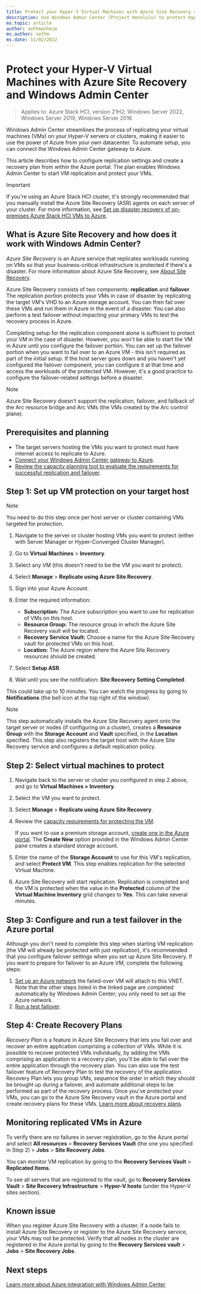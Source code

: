 ```yaml
---
title: Protect your Hyper-V Virtual Machines with Azure Site Recovery and Windows Admin Center
description: Use Windows Admin Center (Project Honolulu) to protect Hyper-V VMs with Azure Site Recovery.
ms.topic: article
author: sethmanheim
ms.author: sethm
ms.date: 11/02/2022
---
```

# Protect your Hyper-V Virtual Machines with Azure Site Recovery and Windows Admin Center

>Applies to: Azure Stack HCI, version 21H2; Windows Server 2022, Windows Server 2019, Windows Server 2016

Windows Admin Center streamlines the process of replicating your virtual machines (VMs) on your Hyper-V servers or clusters, making it easier to use the power of Azure from your own datacenter. To automate setup, you can connect the Windows Admin Center gateway to Azure.

This article describes how to configure replication settings and create a recovery plan from within the Azure portal. The plan enables Windows Admin Center to start VM replication and protect your VMs.

> [!IMPORTANT]
> If you're using an Azure Stack HCI cluster, it's strongly recommended that you manually install the Azure Site Recovery (ASR) agents on each server of your cluster. For more information, see [Set up disaster recovery of on-premises Azure Stack HCI VMs to Azure](/azure/site-recovery/hyper-v-azure-tutorial).


## What is Azure Site Recovery and how does it work with Windows Admin Center?

*Azure Site Recovery* is an Azure service that replicates workloads running on VMs so that your business-critical infrastructure is protected if there's a disaster. For more information about Azure Site Recovery, see [About Site Recovery](/azure/site-recovery/site-recovery-overview).

Azure Site Recovery consists of two components: **replication** and **failover**. The replication portion protects your VMs in case of disaster by replicating the target VM's VHD to an Azure storage account. You can then fail over these VMs and run them in Azure in the event of a disaster. You can also perform a test failover without impacting your primary VMs to test the recovery process in Azure.

Completing setup for the replication component alone is sufficient to protect your VM in the case of disaster. However, you won't be able to start the VM in Azure until you configure the failover portion. You can set up the failover portion when you want to fail over to an Azure VM - this isn't required as part of the initial setup. If the host server goes down and you haven't yet configured the failover component, you can configure it at that time and access the workloads of the protected VM. However, it's a good practice to configure the failover-related settings before a disaster.

> [!NOTE]
> Azure Site Recovery doesn't support the replication, failover, and failback of the Arc resource bridge and Arc VMs (the VMs created by the Arc control plane).

## Prerequisites and planning

- The target servers hosting the VMs you want to protect must have internet access to replicate to Azure.
- [Connect your Windows Admin Center gateway to Azure](/windows-server/manage/windows-admin-center/azure/azure-integration).
- [Review the capacity planning tool to evaluate the requirements for successful replication and failover](/azure/site-recovery/hyper-v-site-walkthrough-capacity).

## Step 1: Set up VM protection on your target host

> [!NOTE]
> You need to do this step once per host server or cluster containing VMs targeted for protection.

1. Navigate to the server or cluster hosting VMs you want to protect (either with Server Manager or Hyper-Converged Cluster Manager).
2. Go to **Virtual Machines** > **Inventory**.
3. Select any VM (this doesn't need to be the VM you want to protect).
4. Select **Manage** > **Replicate using Azure Site Recovery**.
5. Sign into your Azure Account.
6. Enter the required information:

   - **Subscription:** The Azure subscription you want to use for replication of VMs on this host.
   - **Resource Group:** The resource group in which the Azure Site Recovery vault will be located.
   - **Recovery Service Vault:** Choose a name for the Azure Site Recovery vault for protected VMs on this host.
   - **Location:** The Azure region where the Azure Site Recovery resources should be created.

7. Select **Setup ASR**.
8. Wait until you see the notification: **Site Recovery Setting Completed**.

This could take up to 10 minutes. You can watch the progress by going to **Notifications** (the bell icon at the top right of the window).

> [!NOTE]
> This step automatically installs the Azure Site Recovery agent onto the target server or nodes (if configuring on a cluster), creates a **Resource Group** with the **Storage Account** and **Vault** specified, in the **Location** specified. This step also registers the target host with the Azure Site Recovery service and configures a default replication policy.

## Step 2: Select virtual machines to protect

1. Navigate back to the server or cluster you configured in step 2 above, and go to **Virtual Machines > Inventory**.
2. Select the VM you want to protect.
3. Select **Manage** > **Replicate using Azure Site Recovery**.
4. Review the [capacity requirements for protecting the VM](/azure/site-recovery/site-recovery-capacity-planner).

    If you want to use a premium storage account, [create one in the Azure portal](/azure/storage/common/storage-premium-storage). The **Create New** option provided in the Windows Admin Center pane creates a standard storage account.

5. Enter the name of the **Storage Account** to use for this VM's replication, and select **Protect VM**. This step enables replication for the selected Virtual Machine.

6. Azure Site Recovery will start replication. Replication is completed and the VM is protected when the value in the **Protected** column of the **Virtual Machine Inventory** grid changes to **Yes**. This can take several minutes.

## Step 3: Configure and run a test failover in the Azure portal

Although you don't need to complete this step when starting VM replication (the VM will already be protected with just replication), it's recommended that you configure failover settings when you set up Azure Site Recovery. If you want to prepare for failover to an Azure VM, complete the following steps:

1. [Set up an Azure network](/azure/site-recovery/hyper-v-site-walkthrough-prepare-azure) the failed-over VM will attach to this VNET. Note that the other steps listed in the linked page are completed automatically by Windows Admin Center; you only need to set up the Azure network.
2. [Run a test failover](/azure/site-recovery/hyper-v-site-walkthrough-test-failover).

## Step 4: Create Recovery Plans

*Recovery Plan* is a feature in Azure Site Recovery that lets you fail over and recover an entire application comprising a collection of VMs. While it is possible to recover protected VMs individually, by adding the VMs comprising an application to a recovery plan, you'll be able to fail over the entire application through the recovery plan. You can also use the test failover feature of Recovery Plan to test the recovery of the application. Recovery Plan lets you group VMs, sequence the order in which they should be brought up during a failover, and automate additional steps to be performed as part of the recovery process. Once you've protected your VMs, you can go to the Azure Site Recovery vault in the Azure portal and create recovery plans for these VMs. [Learn more about recovery plans](/azure/site-recovery/site-recovery-create-recovery-plans).

## Monitoring replicated VMs in Azure

To verify there are no failures in server registration, go to the Azure portal and select **All resources** > **Recovery Services Vault**  (the one you specified in Step 2) > **Jobs** > **Site Recovery Jobs**.

You can monitor VM replication by going to the **Recovery Services Vault** > **Replicated Items**.

To see all servers that are registered to the vault, go to **Recovery Services Vault** > **Site Recovery Infrastructure** > **Hyper-V hosts** (under the Hyper-V sites section).

## Known issue

When you register Azure Site Recovery with a cluster, if a node fails to install Azure Site Recovery or register to the Azure Site Recovery service, your VMs may not be protected. Verify that all nodes in the cluster are registered in the Azure portal by going to the **Recovery Services vault** > **Jobs** > **Site Recovery Jobs**.

## Next steps

[Learn more about Azure integration with Windows Admin Center](/windows-server/manage/windows-admin-center/azure/index)
